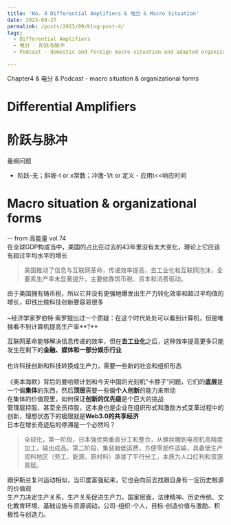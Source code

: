 ```yaml
---
title: 'No. 4 Differential Amplifiers & 电分 & Macro Situation'
date: 2023-09-27
permalink: /posts/2023/09/blog-post-4/
tags:
  - Differential Amplifiers
  - 电分 - 阶跃与脉冲
  - Podcast - domestic and foreign macro situation and adapted organizational forms

---
```


Chapter4 & 电分 & Podcast - macro situation & organizational forms

# Differential Amplifiers


# 阶跃与脉冲
量纲问题

 - 阶跃-无；斜坡-t or x常数；冲激-1/t or 定义 - 应用t<<响应时间

# Macro situation & organizational forms
-- from 高能量 vol.74<br>
在全球GDP构成当中，美国的占比在过去的43年里没有太大变化，理论上它应该有超过平均水平的增长<br>
> 美国推动了信息与互联网革命，传递效率提高，去工业化和互联网泡沫，全要素生产率未显著提升，主要依靠筑币税、资本和消费驱动。<br>

由于美国拥有铸币税，所以它并没有更强地爆发出生产力转化效率和超过平均值的增长，印钱比做科技创新要容易很多<br><br>
~经济学家罗伯特·索罗提出过一个质疑：在这个时代处处可以看到计算机，但是唯独看不到计算机提高生产率**?** <br>

互联网革命能够解决信息传递的效率，但在**去工业化**之后，这种效率提高更多只能发生在剩下的**金融、媒体和一部分娱乐行业**<br><br>
也许科技创新和科技转换成生产力，需要一些新的社会和组织形态<br><br>
《奥本海默》背后的曼哈顿计划和今天中国的光刻机“卡脖子”问题，它们的**底层**是一个偏**集体**的东西，然后**顶层**需要一些偏**个人创新**的能力来带动<br>
在集体的价值观里，如何保证**创新的优先级**是个巨大的挑战<br>
管理层持股、甚至全员持股，这本身也是企业在组织形式和激励方式变革过程中的创新，理想状态下的极限就是**Web3.0的共享经济**<br>
日本在增长奇迹后的停滞是一个必然吗？<br>
> 全球化，第一阶段，日本强优势垂直分工和整合，从螺丝帽到电视机高精度加工，输出成品。第二阶段，集装箱低运费，方便零部件运输，具备低生产资料地区（劳工、能源，原材料）承接了平行分工。本质为人口红利和资源禀赋。

跟伊斯兰复兴运动相似，当印度富强起来，它也会向前去找跟自身有一定历史根源的价值观<br>
生产力决定生产关系，生产关系促进生产力。国家层面，法律精神、历史传统、文化教育环境、基础设施与资源调动，公司-组织-个人，目标-创造价值与激励、积极性与创造力。




